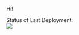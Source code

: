 Hi!

Status of Last Deployment:<br>
<img src="https://github.com/lgmarch/test-cicd/workflows/basics/badge.svg?branch=master"><br>
